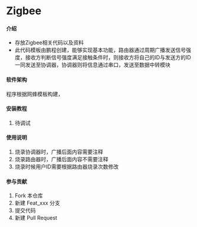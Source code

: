 # Zigbee

#### 介绍
+ 存放Zigbee相关代码以及资料
+ 此代码模板由鹏程创建，能够实现基本功能，路由器通过周期广播发送信号强度，接收方判断信号强度满足接触条件时，则接收方将自己的ID与发送方的ID一同发送至协调器，协调器则将信息通过串口，发送至数据中转模块

#### 软件架构
程序根据网蜂模板构建，

#### 安装教程

1.  待调试

#### 使用说明

1.  烧录协调器时，广播后面内容需要注释
2.  烧录路由器时，广播后面内容不需要注释
3.  烧录时候用户ID需要根据路由器烧录次数修改

#### 参与贡献

1.  Fork 本仓库
2.  新建 Feat_xxx 分支
3.  提交代码
4.  新建 Pull Request
